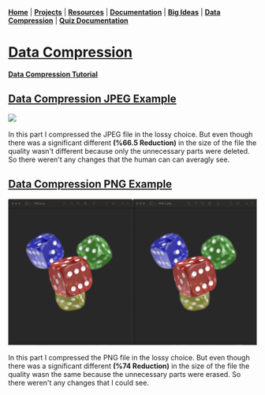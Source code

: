 **[Home](README.md)** | **[Projects](Projects.md)** | **[Resources](Resources.md)** | **[Documentation](Documentary.md)** | **[Big Ideas](Big_Ideas.md)** | **[Data Compression](Data_Compression.md)** | **[Quiz Documentation](Quiz_Documentation.md)**

# **[Data Compression](Data_Compression.md)**

**[Data Compression Tutorial](https://drive.google.com/file/d/1lXhGSkKRAihrvn45rOoTiiHF-vhVIy0Z/view?usp=sharing)**

## [Data Compression JPEG Example](https://drive.google.com/file/d/1utawaCcGORcyMXyUgyt_kRNo_883DSmn/view?usp=sharing)

<img src="PHOTO&GIF/Data Compression_JPEG.png" width="600">

<br>

In this part I compressed the JPEG file in the lossy choice. But even though there was a significant different **(%66.5 Reduction)** in the size of the file the quality wasn't different because only the unnecessary parts were deleted. So there weren't any changes that the human can can averagly see.

## [Data Compression PNG Example](https://drive.google.com/file/d/1utawaCcGORcyMXyUgyt_kRNo_883DSmn/view?usp=sharing)

<img src="PHOTO&GIF/Data Compression_PNG.png" width="600">

<br>

In this part I compressed the PNG file in the lossy choice. But even though there was a significant different **(%74 Reduction)** in the size of the file the quality wasn the same because  the unnecessary parts were erased. So there weren't any changes that I could see.
